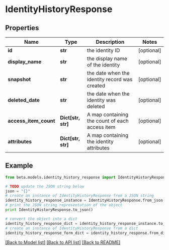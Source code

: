 # IdentityHistoryResponse


## Properties
Name | Type | Description | Notes
------------ | ------------- | ------------- | -------------
**id** | **str** | the identity ID | [optional] 
**display_name** | **str** | the display name of the identity | [optional] 
**snapshot** | **str** | the date when the identity record was created | [optional] 
**deleted_date** | **str** | the date when the identity was deleted | [optional] 
**access_item_count** | **Dict[str, str]** | A map containing the count of each access item | [optional] 
**attributes** | **Dict[str, str]** | A map containing the identity attributes | [optional] 

## Example

```python
from beta.models.identity_history_response import IdentityHistoryResponse

# TODO update the JSON string below
json = "{}"
# create an instance of IdentityHistoryResponse from a JSON string
identity_history_response_instance = IdentityHistoryResponse.from_json(json)
# print the JSON string representation of the object
print IdentityHistoryResponse.to_json()

# convert the object into a dict
identity_history_response_dict = identity_history_response_instance.to_dict()
# create an instance of IdentityHistoryResponse from a dict
identity_history_response_form_dict = identity_history_response.from_dict(identity_history_response_dict)
```
[[Back to Model list]](../README.md#documentation-for-models) [[Back to API list]](../README.md#documentation-for-api-endpoints) [[Back to README]](../README.md)


